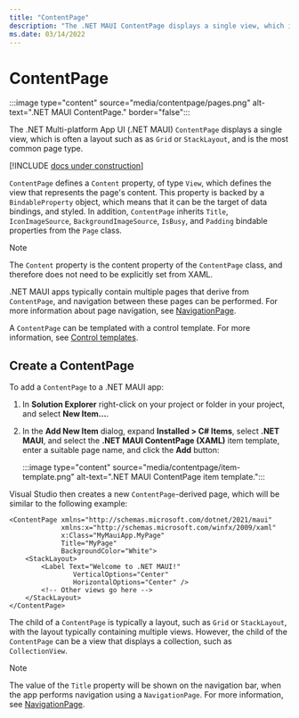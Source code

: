 ```yaml
---
title: "ContentPage"
description: "The .NET MAUI ContentPage displays a single view, which is often a layout, and is the most common page type."
ms.date: 03/14/2022
---
```


# ContentPage

:::image type="content" source="media/contentpage/pages.png" alt-text=".NET MAUI ContentPage." border="false":::

The .NET Multi-platform App UI (.NET MAUI) `ContentPage` displays a single view, which is often a layout such as as `Grid` or `StackLayout`, and is the most common page type.

[!INCLUDE [docs under construction](~/includes/preview-note.md)]

`ContentPage` defines a `Content` property, of type `View`, which defines the view that represents the page's content. This property is backed by a `BindableProperty` object, which means that it can be the target of data bindings, and styled. In addition, `ContentPage` inherits `Title`, `IconImageSource`, `BackgroundImageSource`, `IsBusy`, and `Padding` bindable properties from the `Page` class.

> [!NOTE]
> The `Content` property is the content property of the `ContentPage` class, and therefore does not need to be explicitly set from XAML.

.NET MAUI apps typically contain multiple pages that derive from `ContentPage`, and navigation between these pages can be performed. For more information about page navigation, see [NavigationPage](navigationpage.md).

A `ContentPage` can be templated with a control template. For more information, see [Control templates](~/fundamentals/controltemplate.md).

## Create a ContentPage

To add a `ContentPage` to a .NET MAUI app:

1. In **Solution Explorer** right-click on your project or folder in your project, and select **New Item...**.
1. In the **Add New Item** dialog, expand **Installed > C# Items**, select **.NET MAUI**, and select the **.NET MAUI ContentPage (XAML)** item template, enter a suitable page name, and click the **Add** button:

    :::image type="content" source="media/contentpage/item-template.png" alt-text=".NET MAUI ContentPage item template.":::

Visual Studio then creates a new `ContentPage`-derived page, which will be similar to the following example:

```xaml
<ContentPage xmlns="http://schemas.microsoft.com/dotnet/2021/maui"
             xmlns:x="http://schemas.microsoft.com/winfx/2009/xaml"
             x:Class="MyMauiApp.MyPage"
             Title="MyPage"
             BackgroundColor="White">
    <StackLayout>
        <Label Text="Welcome to .NET MAUI!"
                VerticalOptions="Center"
                HorizontalOptions="Center" />
        <!-- Other views go here -->
    </StackLayout>
</ContentPage>
```

The child of a `ContentPage` is typically a layout, such as `Grid` or `StackLayout`, with the layout typically containing multiple views. However, the child of the `ContentPage` can be a view that displays a collection, such as `CollectionView`.

> [!NOTE]
> The value of the `Title` property will be shown on the navigation bar, when the app performs navigation using a `NavigationPage`. For more information, see [NavigationPage](navigationpage.md).
